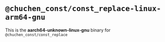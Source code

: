 # `@chuchen_const/const_replace-linux-arm64-gnu`

This is the **aarch64-unknown-linux-gnu** binary for `@chuchen_const/const_replace`
